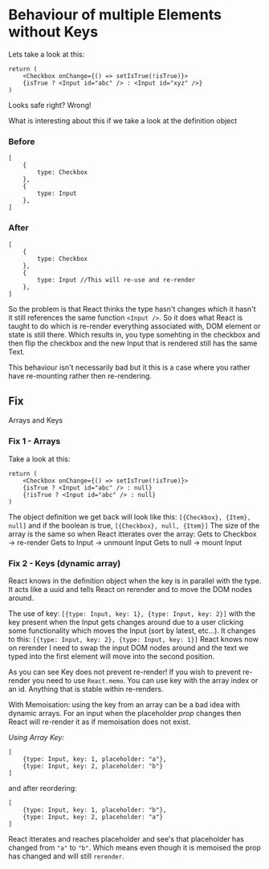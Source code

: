 # Behaviour of multiple Elements without Keys #

Lets take a look at this:
```
return (
    <Checkbox onChange={() => setIsTrue(!isTrue)}>
    {isTrue ? <Input id="abc" /> : <Input id="xyz" />}
)
```

Looks safe right? Wrong!

What is interesting about this if we take a look at the definition object
### Before ###
```
[
    {
        type: Checkbox
    },
    {
        type: Input
    },
]
```

### After ###
```
[
    {
        type: Checkbox
    },
    {
        type: Input //This will re-use and re-render
    },
]
```

So the problem is that React thinks the type hasn't changes which it hasn't it still references the same function ```<Input />```. So it does what React is taught to do which is re-render everything associated with, DOM element or state is still there. Which results in, you type somehting in the checkbox and then flip the checkbox and the new Input that is rendered still has the same Text.

This behaviour isn't necessarily bad but it this is a case where you rather have re-mounting rather then re-rendering.

## Fix ##
Arrays and Keys

### Fix 1 - Arrays ###
Take a look at this:
```
return (
    <Checkbox onChange={() => setIsTrue(!isTrue)}>
    {isTrue ? <Input id="abc" /> : null}
    {!isTrue ? <Input id="abc" /> : null}   
)
```

The object definition we get back will look like this:
```[{Checkbox}, {Item}, null]``` and if the boolean is true, ```[{Checkbox}, null, {Item}]```
The size of the array is the same so when React itterates over the array:
Gets to Checkbox -> re-render
Gets to Input -> unmount Input
Gets to null -> mount Input

### Fix 2 - Keys (dynamic array) ###
React knows in the definition object when the key is in parallel with the type. It acts like a uuid and tells React on rerender and to move the DOM nodes around.

The use of key:
```[{type: Input, key: 1}, {type: Input, key: 2}]```
with the key present when the Input gets changes around due to a user clicking some functionality which moves the Input (sort by latest, etc...). It changes to this:
```[{type: Input, key: 2}, {type: Input, key: 1}]```
React knows now on rerender I need to swap the input DOM nodes around and the text we typed into the first element will move into the second position.

As you can see Key does not prevent re-render! If you wish to prevent re-render you need to use ```React.memo```. You can use key with the array index or an id. Anything that is stable within re-renders.

With Memoisation:
using the key from an array can be a bad idea with dynamic arrays. For an input when the placeholder *prop* changes then React will re-render it as if memoisation does not exist.

*Using Array Key:*
```
[
    {type: Input, key: 1, placeholder: "a"}, 
    {type: Input, key: 2, placeholder: "b"}
]
```
and after reordering:
```
[
    {type: Input, key: 1, placeholder: "b"}, 
    {type: Input, key: 2, placeholder: "a"}
]
```

React itterates and reaches placeholder and see's that placeholder has changed from `"a"` to `"b"`. Which means even though it is memoised the prop has changed and will still `rerender`.